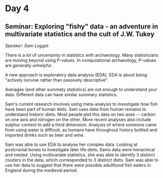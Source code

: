 # Day 4

## Seminar: Exploring "fishy" data - an adventure in multivariate statistics and the cult of J.W. Tukey
*Speaker: Sam Legget*

There is a lot of uncertainty in statistics with archaeology. 
Many statisticians are moving beyond using P-values.
In computational archaeology, P-values are generally unhelpful.

A new approach is exploratory data analysis (EDA). 
EDA is about being "actively incivise rather than passively descriptive".

Averages (and other summaty statistics) are not enough to understand your data. 
Different data can have similar summary statistics.

Sam's current research involves using meta-analysis to investigate how fish have been part of human diets. 
Sam uses data from human remains to understand historic diets.
Most people plot this data on two axes -- carbon on one axis and nitrogen on the other.
More recent analyses also include sulphur content to add a third dimension.
Analysis of where someone came from using water is difficult, as humans have throughout history bottled and imported drinks such as beer and wine.

Sam was able to use EDA to analyse her complex data.
Looking at postcranial bones to investigate later life diets, Sams data were hierachical and nested.
Using multivariate statistics, she was able to identify 3 distinct clusters in the data, which corresponded to 3 distinct diets.
Sam was able to use her data to suggest that there were possible adulthood fish eaters in England during the medieval period.
